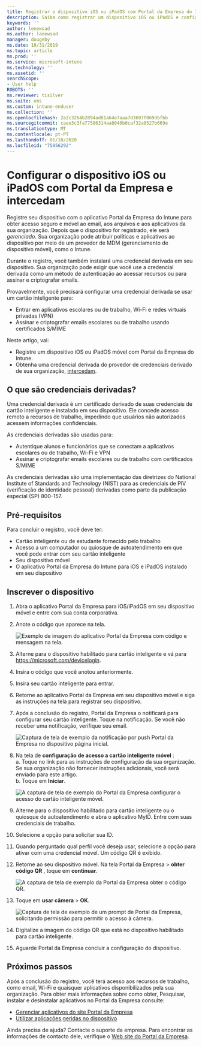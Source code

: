 ```yaml
---
title: Registrar o dispositivo iOS ou iPadOS com Portal da Empresa do Intune e intercedam
description: Saiba como registrar um dispositivo iOS ou iPadOS e configurar a autenticação de credenciais derivadas com o intercedam.
keywords: ''
author: lenewsad
ms.author: lanewsad
manager: dougeby
ms.date: 10/31/2019
ms.topic: article
ms.prod: ''
ms.service: microsoft-intune
ms.technology: ''
ms.assetid: ''
searchScope:
- User help
ROBOTS: ''
ms.reviewer: tisilver
ms.suite: ems
ms.custom: intune-enduser
ms.collection: ''
ms.openlocfilehash: 2a2c3264b2894ad81a64e7aaa7d3697f069dbfbb
ms.sourcegitcommit: caee3c3fa77586314aa8040b0caf32a0527b669e
ms.translationtype: MT
ms.contentlocale: pt-PT
ms.lasthandoff: 01/10/2020
ms.locfileid: "75856292"
---
```

# <a name="set-up-ios-or-ipados-device-with-company-portal-and-intercede"></a>Configurar o dispositivo iOS ou iPadOS com Portal da Empresa e intercedam

Registre seu dispositivo com o aplicativo Portal da Empresa do Intune para obter acesso seguro e móvel ao email, aos arquivos e aos aplicativos da sua organização.  Depois que o dispositivo for registrado, ele será *gerenciado*. Sua organização pode atribuir políticas e aplicativos ao dispositivo por meio de um provedor de MDM (gerenciamento de dispositivo móvel), como o Intune.  

Durante o registro, você também instalará uma credencial derivada em seu dispositivo. Sua organização pode exigir que você use a credencial derivada como um método de autenticação ao acessar recursos ou para assinar e criptografar emails. 

Provavelmente, você precisará configurar uma credencial derivada se usar um cartão inteligente para:

* Entrar em aplicativos escolares ou de trabalho, Wi-Fi e redes virtuais privadas (VPN)
* Assinar e criptografar emails escolares ou de trabalho usando certificados S/MIME  

Neste artigo, vai:  

* Registre um dispositivo iOS ou iPadOS móvel com Portal da Empresa do Intune.  
* Obtenha uma credencial derivada do provedor de credenciais derivado de sua organização, [intercedam](https://www.intercede.com/).   


## <a name="what-are-derived-credentials"></a>O que são credenciais derivadas?  
Uma credencial derivada é um certificado derivado de suas credenciais de cartão inteligente e instalado em seu dispositivo. Ele concede acesso remoto a recursos de trabalho, impedindo que usuários não autorizados acessem informações confidenciais.  

As credenciais derivadas são usadas para: 
* Autentique alunos e funcionários que se conectam a aplicativos escolares ou de trabalho, Wi-Fi e VPN
* Assinar e criptografar emails escolares ou de trabalho com certificados S/MIME  

As credenciais derivadas são uma implementação das diretrizes do National Institute of Standards and Technology (NIST) para as credenciais de PIV (verificação de identidade pessoal) derivadas como parte da publicação especial (SP) 800-157.  

## <a name="prerequisites"></a>Pré-requisitos

 Para concluir o registro, você deve ter:

* Cartão inteligente ou de estudante fornecido pelo trabalho
* Acesso a um computador ou quiosque de autoatendimento em que você pode entrar com seu cartão inteligente
* Seu dispositivo móvel
* O aplicativo Portal da Empresa do Intune para iOS e iPadOS instalado em seu dispositivo


## <a name="enroll-device"></a>Inscrever o dispositivo  
1. Abra o aplicativo Portal da Empresa para iOS/iPadOS em seu dispositivo móvel e entre com sua conta corporativa.  
2. Anote o código que aparece na tela.  

    ![Exemplo de imagem do aplicativo Portal da Empresa com código e mensagem na tela.](./media/copy-code-intercede.png)  
1. Alterne para o dispositivo habilitado para cartão inteligente e vá para https://microsoft.com/devicelogin. 

1. Insira o código que você anotou anteriormente.
 
2. Insira seu cartão inteligente para entrar.   

3. Retorne ao aplicativo Portal da Empresa em seu dispositivo móvel e siga as instruções na tela para registrar seu dispositivo.  
4. Após a conclusão do registro, Portal da Empresa o notificará para configurar seu cartão inteligente. Toque na notificação. Se você não receber uma notificação, verifique seu email.   

    ![Captura de tela de exemplo da notificação por push Portal da Empresa no dispositivo página inicial.](./media/action-required-in-app-intercede.png)  

5. Na tela de **configuração de acesso a cartão inteligente móvel** :  
    a. Toque no link para as instruções de configuração da sua organização. Se sua organização não fornecer instruções adicionais, você será enviado para este artigo.  
    b. Toque em **Iniciar**.  

    ![A captura de tela de exemplo do Portal da Empresa configurar o acesso do cartão inteligente móvel.](./media/smart-card-info-intercede.png)  

6. Alterne para o dispositivo habilitado para cartão inteligente ou o quiosque de autoatendimento e abra o aplicativo MyID. Entre com suas credenciais de trabalho.  
7. Selecione a opção para solicitar sua ID. 
8. Quando perguntado qual perfil você deseja usar, selecione a opção para ativar com uma credencial móvel. Um código QR é exibido.  
9. Retorne ao seu dispositivo móvel. Na tela Portal da Empresa > **obter código QR** , toque em **continuar**.  

    ![A captura de tela de exemplo da Portal da Empresa obter o código QR.](./media/get-qr-code-intercede.png) 
 
10. Toque em **usar câmera** > **OK**.  

    ![Captura de tela de exemplo de um prompt de Portal da Empresa, solicitando permissão para permitir o acesso à câmera.](./media/allow-cp-camera-access-intercede.png)  

11. Digitalize a imagem do código QR que está no dispositivo habilitado para cartão inteligente. 
12. Aguarde Portal da Empresa concluir a configuração do dispositivo.  

## <a name="next-steps"></a>Próximos passos  
Após a conclusão do registro, você terá acesso aos recursos de trabalho, como email, Wi-Fi e quaisquer aplicativos disponibilizados pela sua organização. Para obter mais informações sobre como obter, Pesquisar, instalar e desinstalar aplicativos no Portal da Empresa consulte:

* [Gerenciar aplicativos do site Portal da Empresa](manage-apps-cpweb.md)  
* [Utilizar aplicações geridas no dispositivo](use-managed-apps-on-your-device-ios.md)  

Ainda precisa de ajuda? Contacte o suporte da empresa. Para encontrar as informações de contacto dele, verifique o [Web site do Portal da Empresa](https://go.microsoft.com/fwlink/?linkid=2010980).
